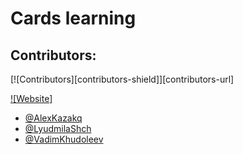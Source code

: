 # Cards learning

## Contributors:

[![Contributors][contributors-shield]][contributors-url]

[![Website]](https://alexkazakq.github.io/friday-project-cards/)

- [@AlexKazakq](https://github.com/AlexKazakq)
- [@LyudmilaShch](https://github.com/LyudmilaShch)
- [@VadimKhudoleev](https://github.com/VadimKhudoleev)

